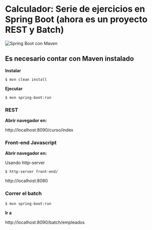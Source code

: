 # Calculador: Serie de ejercicios en Spring Boot (ahora es un proyecto REST y Batch)


![Spring Boot con Maven](https://4.bp.blogspot.com/-sJ-Gp9H5Feg/UsrqFH5o4kI/AAAAAAAACBY/K6LK0cGLG5Q/s1600/progrJava.png)




## Es necesario contar con Maven instalado


**Instalar**

```
$ mvn clean install
```


**Ejecutar**

```
$ mvn spring-boot:run
```


### REST


**Abrir navegador en:**

http://localhost:8090/curso/index


### Front-end Javascript

**Abrir navegador en:**

Usando http-server 

```
$ http-server front-end/
```

http://localhost:8080


### Correr el batch

```
$ mvn spring-boot:run
```

**Ir a**

http://localhost:8090/batch/empleados

